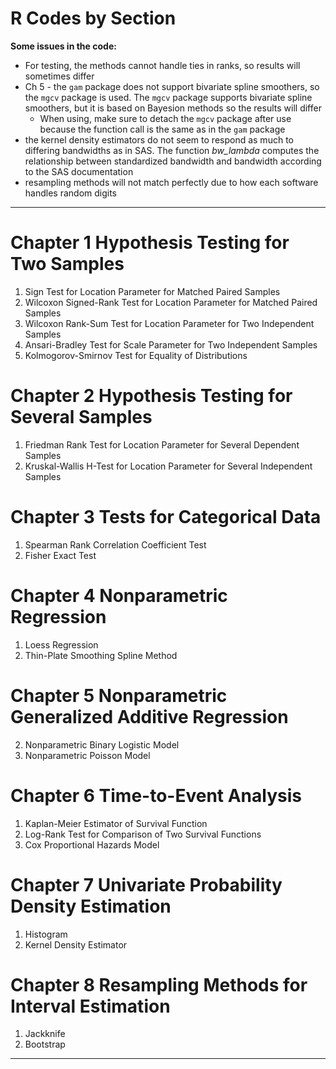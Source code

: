 # R Codes by Section

**Some issues in the code:**

* For testing, the methods cannot handle ties in ranks, so results will sometimes differ
* Ch 5 - the `gam` package does not support bivariate spline smoothers, so the `mgcv` package is used. The `mgcv` package supports bivariate spline smoothers, but it is based on Bayesion methods so the results will differ
  * When using, make sure to detach the `mgcv` package after use because the function call is the same as in the `gam` package
* the kernel density estimators do not seem to respond as much to differing bandwidths as in SAS. The function *bw_lambda* computes the relationship between standardized bandwidth and bandwidth according to the SAS documentation
* resampling methods will not match perfectly due to how each software handles random digits

---

# Chapter 1 Hypothesis Testing for Two Samples

1. Sign Test for Location Parameter for Matched Paired Samples
2. Wilcoxon Signed-Rank Test for Location Parameter for Matched Paired Samples
3. Wilcoxon Rank-Sum Test for Location Parameter for Two Independent Samples
4. Ansari-Bradley Test for Scale Parameter for Two Independent Samples
5. Kolmogorov-Smirnov Test for Equality of Distributions

# Chapter 2 Hypothesis Testing for Several Samples

1. Friedman Rank Test for Location Parameter for Several Dependent Samples
2. Kruskal-Wallis H-Test for Location Parameter for Several Independent Samples

# Chapter 3 Tests for Categorical Data

1. Spearman Rank Correlation Coefficient Test
2. Fisher Exact Test

# Chapter 4 Nonparametric Regression

1. Loess Regression
2. Thin-Plate Smoothing Spline Method

# Chapter 5 Nonparametric Generalized Additive Regression

2. Nonparametric Binary Logistic Model
3. Nonparametric Poisson Model

# Chapter 6 Time-to-Event Analysis

1. Kaplan-Meier Estimator of Survival Function
2. Log-Rank Test for Comparison of Two Survival Functions
3. Cox Proportional Hazards Model

# Chapter 7 Univariate Probability Density Estimation

1. Histogram
2. Kernel Density Estimator

# Chapter 8 Resampling Methods for Interval Estimation

1. Jackknife
2. Bootstrap

---
